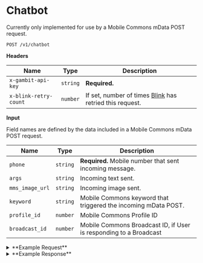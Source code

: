 # Chatbot

Currently only implemented for use by a Mobile Commons mData POST request.

```
POST /v1/chatbot
```

**Headers**

Name | Type | Description
--- | --- | ---
`x-gambit-api-key` | `string` | **Required.**
`x-blink-retry-count` | `number` | If set, number of times [Blink](github.com/dosomething/blink) has retried this request.

**Input**

Field names are defined by the data included in a Mobile Commons mData POST request.

Name | Type | Description
--- | --- | ---
`phone` | `string` | **Required.** Mobile number that sent incoming message.
`args` | `string` | Incoming text sent.
`mms_image_url` | `string` | Incoming image sent.
`keyword` | `string` | Mobile Commons keyword that triggered the incoming mData POST.
`profile_id` | `number` | Mobile Commons Profile ID
`broadcast_id` | `number` | Mobile Commons Broadcast ID, if User is responding to a Broadcast

<details><summary>**Example Request**</summary><p>

```
curl -X "POST" "http://localhost:5000/v1/chatbot" \
     -H "x-gambit-api-key: totallysecret" \
     -H "Content-Type: application/x-www-form-urlencoded; charset=utf-8" \
     --data-urlencode "phone=5555555511" \
     --data-urlencode "keyword=slothieboi"
     --data-urlencode "profile_id=136122001" \
```

</p></details>

<details><summary>**Example Response**</summary><p>

```
{
  "success": {
    "code": 200,
    "message": "Picking up where you left off on Bumble Bands...\n\nSend your best pic of you and the 33 bumble bands you created."
  }
}
```

</p></details>
